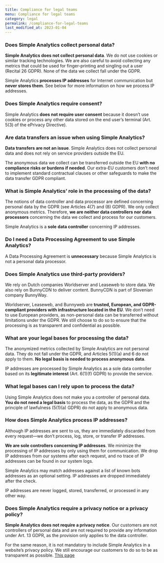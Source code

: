 ```yaml
---
title: Compliance for legal teams
menu: Compliance for legal teams
category: legal
permalink: /compliance-for-legal-teams
last_modified_at: 2023-01-04
---
```


### Does Simple Analytics collect personal data?

**Simple Analytics does not collect personal data**. We do not use cookies or similar tracking technologies. We are also careful to avoid collecting any metrics that could be used for finger-printing and singling out a user (Recital 26 GDPR). None of the data we collect fall under the GDPR.

Simple Analytics **processes IP addresses** for Internet communication but **never stores them**. See below for more information on how we process IP addresses.

### Does Simple Analytics require consent?

Simple Analytics **does not require user consent** because it doesn’t use cookies or process any other data stored on the end user’s terminal (Art. 5(3) of the ePrivacy Directive).

### Are data transfers an issue when using Simple Analytics?

**Data transfers are not an issue**. Simple Analytics does not collect personal data and does not rely on service providers outside the EU.

The anonymous data we collect can be transferred outside the EU **with no compliance risks or burdens if needed**. Our extra-EU customers don’t need to implement standard contractual clauses or other safeguards to make the data transfer GDPR compliant.

### What is Simple Analytics’ role in the processing of the data?

The notions of data controller and data processor are defined concerning personal data by the GDPR (see Articles 4(7) and (8) GDPR). We only collect anonymous metrics. Therefore, **we are neither data controllers nor data processors** concerning the data we collect and process for our customers.

Simple Analytics is a **sole** **data controller** concerning IP addresses.

### Do I need a Data Processing Agreement to use Simple Analytics?

A Data Processing Agreement is **unnecessary** because Simple Analytics is not a personal data processor.

### Does Simple Analytics use third-party providers?

We rely on Dutch companies Worldserver and Leaseweb to store data. We also rely on BunnyCDN to deliver content. BunnyCDN is part of Slovenian company BunnyWay.

Worldserver, Leaseweb, and Bunnyweb are **trusted, European, and GDPR-compliant providers with infrastructure located in the EU**. We don’t need to use European providers, as non-personal data can be transferred without limitations under the GDPR. We still choose to do so to ensure that the processing is as transparent and confidential as possible.

### What are your legal bases for processing the data?

The anonymized metrics collected by Simple Analytics are not personal data. They do not fall under the GDPR, and Articles 5(1)(a) and 6 do not apply to them. **No legal basis is needed to process anonymous data**.

IP addresses are processed by Simple Analytics as a sole data controller based on its **legitimate interest** (Art. 6(1)(f) GDPR) to provide the service.

### What legal bases can I rely upon to process the data?

Using Simple Analytics does not make you a controller of personal data. **You do not need a legal basis** to process the data, as the GDPR and the principle of lawfulness (5(1)(a) GDPR) do not apply to anonymous data.

### How does Simple Analytics process IP addresses?

Although IP addresses are sent to us, they are immediately discarded from every request—we don’t process, log, store, or transfer IP addresses.

**We are sole controllers concerning IP addresses**. We minimize the processing of IP addresses by only using them for communication. We drop IP addresses from our systems after each request, and no trace of IP addresses can be found in our system logs.

Simple Analytics may match addresses against a list of known bots addresses as an optional setting. IP addresses are dropped immediately after the check.

IP addresses are never logged, stored, transferred, or processed in any other way.

### Does Simple Analytics require a privacy notice or a privacy policy?

**Simple Analytics does not require a privacy notice**. Our customers are not controllers of personal data and are not required to provide any information under Art. 13 GDPR, as the provision only applies to the data controller.

For the same reason, it is not mandatory to include Simple Analytics in a website’s privacy policy. We still encourage our customers to do so to be as transparent as possible. [This page](/your-privacy-policy)

